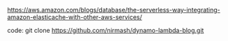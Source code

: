 https://aws.amazon.com/blogs/database/the-serverless-way-integrating-amazon-elasticache-with-other-aws-services/

code: git clone https://github.com/nirmash/dynamo-lambda-blog.git
